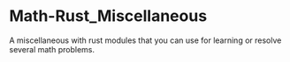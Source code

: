 # Math-Rust_Miscellaneous
A miscellaneous with rust modules that you can use for learning or resolve several math problems.
